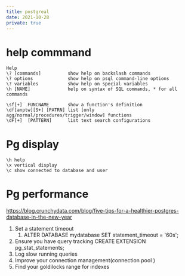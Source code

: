 ```yaml
---
title: postgreal 
date: 2021-10-28
private: true
---
```

# help commmand
    Help
    \? [commands]          show help on backslash commands
    \? options             show help on psql command-line options
    \? variables           show help on special variables
    \h [NAME]              help on syntax of SQL commands, * for all commands

    \sf[+]  FUNCNAME       show a function's definition
    \df[anptw][S+] [PATRN] list [only agg/normal/procedures/trigger/window] functions
    \dF[+]  [PATTERN]      list text search configurations

# Pg display

    \h help
    \x vertical display
    \c show connected to database and user 

# Pg performance
https://blog.crunchydata.com/blog/five-tips-for-a-healthier-postgres-database-in-the-new-year

1. Set a statement timeout
    1. ALTER DATABASE mydatabase SET statement_timeout = '60s';
1. Ensure you have query tracking
CREATE EXTENSION pg_stat_statements;
2. Log slow running queries
3. Improve your connection management(connection pool )
4. Find your goldilocks range for indexes
